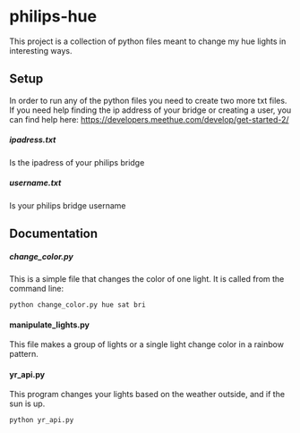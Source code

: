 # philips-hue
This project is a collection of python files meant to change my hue lights in interesting ways.

## Setup
In order to run any of the python files you need to create two more txt files. If you need help finding the ip address of your bridge or creating a 
user, you can find help here: https://developers.meethue.com/develop/get-started-2/ 
##### ipadress.txt
Is the ipadress of your philips bridge
##### username.txt
Is your philips bridge username

## Documentation
##### change_color.py
This is a simple file that changes the color of one light. It is called from the command line:
```shell 
python change_color.py hue sat bri
```
#### manipulate_lights.py
This file makes a group of lights or a single light change color in a rainbow pattern.

#### yr_api.py
This program changes your lights based on the weather outside, and if the sun is up.
```shell 
python yr_api.py
```